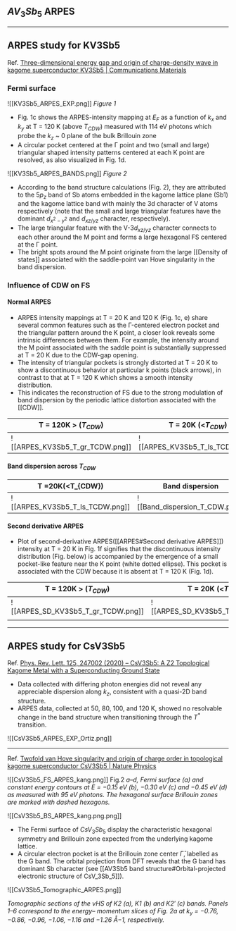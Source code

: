 ## $AV_3Sb_5$ ARPES
---
## ARPES study for KV3Sb5
Ref.  [Three-dimensional energy gap and origin of charge-density wave in kagome superconductor KV3Sb5 | Communications Materials](https://www.nature.com/articles/s43246-022-00255-1)
### Fermi surface
![[KV3Sb5_ARPES_EXP.png]]
*Figure 1*

- Fig. 1c shows the ARPES-intensity mapping at $E_F$ as a function of $k_x$ and $k_y$ at T = 120 K (above $T_{CDW}$) measured with 114 eV photons which probe the $k_z$ ~ 0 plane of the bulk Brillouin zone
- A circular pocket centered at the Γ point and two (small and large) triangular shaped intensity patterns centered at each K point are resolved, as also visualized in Fig. 1d. 

![[KV3Sb5_ARPES_BANDS.png]]
*Figure 2*

- According to the band structure calculations (Fig. 2), they are attributed to the $5p_z$ band of Sb atoms embedded in the kagome lattice plane (Sb1) and the kagome lattice band with mainly the 3d character of V atoms respectively (note that the small and large triangular features have the dominant $d_{x^2-y^2}$ and $d_{xz/yz}$ character, respectively).
-  The large triangular feature with the V-$3d_{xz/yz}$ character connects to each other around the M point and forms a large hexagonal FS centered at the Γ point.
- The bright spots around the M point originate from the large [[Density of states]] associated with the saddle-point van Hove singularity in the band dispersion.

### Influence of CDW on FS
#### Normal ARPES
- ARPES intensity mappings at T = 20 K and 120 K (Fig. 1c, e) share several common features such as the Γ-centered electron pocket and the triangular pattern around the K point, a closer look reveals some intrinsic differences between them. For example, the intensity around the M point associated with the saddle point is substantially suppressed at T = 20 K due to the CDW-gap opening. 
- The intensity of triangular pockets is strongly distorted at T = 20 K to show a discontinuous behavior at particular k points (black arrows), in contrast to that at T = 120 K which shows a smooth intensity distribution.
- This indicates the reconstruction of FS due to the strong modulation of band dispersion by the periodic lattice distortion associated with the [[CDW]].


| T = 120K > ($T_{CDW}$)          | T = 20K (<$T_{CDW}$) |
| ------------------------------- | -------------------- |
| ![[ARPES_KV3Sb5_T_gr_TCDW.png]] | ![[ARPES_KV3Sb5_T_ls_TCDW.png]]                     |

#### Band dispersion across $T_{CDW}$
| T =20K(<T_{CDW})                | Band dispersion |
| ------------------------------- | --------------- |
| ![[ARPES_KV3Sb5_T_ls_TCDW.png]] | ![[Band_dispersion_T_CDW.png]]                |







#### Second derivative ARPES 
- Plot of second-derivative ARPES([[ARPES#Second derivative ARPES]]) intensity at T = 20 K in Fig. 1f signifies that the discontinuous intensity distribution (Fig. below) is accompanied by the emergence of a small pocket-like feature near the K point (white dotted ellipse). This pocket is associated with the CDW because it is absent at T = 120 K (Fig. 1d). 

| T = 120K > ($T_{CDW}$)          | T = 20K (<$T_{CDW}$)            |
| ------------------------------- | ------------------------------- |
| ![[ARPES_SD_KV3Sb5_T_gr_TCDW.png]] | ![[ARPES_SD_KV3Sb5_T_ls_TCDW.png]] |
|                                 |                                 |

---

## ARPES study for CsV3Sb5
Ref. [Phys. Rev. Lett. 125, 247002 (2020) – CsV3Sb5: A Z2 Topological Kagome Metal with a Superconducting Ground State](https://journals.aps.org/prl/abstract/10.1103/PhysRevLett.125.247002)

- Data collected with differing photon energies did not reveal any appreciable dispersion along $k_z$, consistent with a quasi-2D band structure.
- ARPES data, collected at 50, 80, 100, and 120 K, showed no resolvable change in the band structure when transitioning through the $T^*$ transition. 

![[CsV3Sb5_ARPES_EXP_Ortiz.png]]

---

Ref. [Twofold van Hove singularity and origin of charge order in topological kagome superconductor CsV3Sb5 | Nature Physics](https://www.nature.com/articles/s41567-021-01451-5)

![[CsV3Sb5_FS_ARPES_kang.png]]
Fig.2 *a–d, Fermi surface (a) and constant energy contours at E = −0.15 eV (b), −0.30 eV (c) and −0.45 eV (d) as measured with 95 eV photons. The hexagonal surface Brillouin zones are marked with dashed hexagons.*

![[CsV3Sb5_BS_ARPES_kang.png.png]]


- The Fermi surface of $CsV_3Sb_5$ display the characteristic hexagonal symmetry and Brillouin zone expected from the underlying kagome lattice.
- A circular electron pocket is at the Brillouin zone center $\bar{\Gamma}$, labelled as the G band. The orbital projection from DFT reveals that the G band has dominant Sb character (see [[AV3Sb5 band structure#Orbital-projected electronic structure of CsV_3Sb_5]]).


![[CsV3Sb5_Tomographic_ARPES.png]]

*Tomographic sections of the vHS of K2 (a), K1 (b) and K2′ (c) bands. Panels 1–6 correspond to the energy– momentum slices of Fig. 2a at $k_y$ = −0.76, −0.86, −0.96, −1.06, −1.16 and −1.26 Å−1, respectively.*

